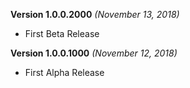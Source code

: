 **Version 1.0.0.2000** *(November 13, 2018)*
- First Beta Release

**Version 1.0.0.1000** *(November 12, 2018)*
- First Alpha Release
